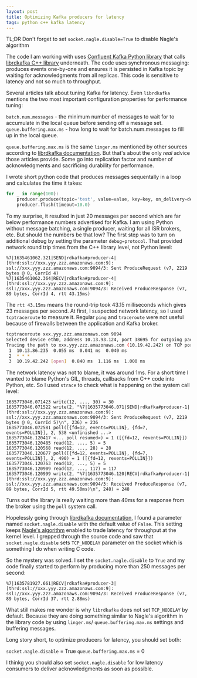 ```yaml
---
layout: post
title: Optimizing Kafka producers for latency
tags: python c++ kafka latency
---
```


TL;DR Don't forget to set `socket.nagle.disable=True` to disable Nagle's algorithm

The code I am working with uses [Confluent Kafka Python library](https://github.com/confluentinc/confluent-kafka-python) that calls [librdkafka C++ library](https://github.com/edenhill/librdkafka) underneath. The code uses synchronous messaging: produces events one-by-one and ensures it is persisted in Kafka topic by waiting for acknowledgments from all replicas. This code is sensitive to latency and not so much to throughput.

Several articles talk about tuning Kafka for latency. Even `librdkafka` mentions the two most important configuration properties for performance tuning:

`batch.num.messages` - the minimum number of messages to wait for to accumulate in the local queue before sending off a message set.
`queue.buffering.max.ms` - how long to wait for batch.num.messages to fill up in the local queue.

`queue.buffering.max.ms` is the same `linger.ms` mentioned by other sources according to [librdkafka documentation](https://raw.githubusercontent.com/edenhill/librdkafka/master/CONFIGURATION.md). But that's about the only *real* advice those articles provide. Some go into replication factor and number of acknowledgments and sacrificing durability for performance.

I wrote short python code that produces messages sequentally in a loop and calculates the time it takes:
```python
for _ in range(100):
    producer.produce(topic='test', value=value, key=key, on_delivery=delivery_callback)
    producer.flush(timeout=10.0)
```

To my surprise, it resulted in just 20 messages per second which are far below performance numbers advertised for Kafka. I am using Python without message batching, a single producer, waiting for all ISR brokers, etc. But should the numbers be that low? The first step was to turn on additional debug by setting the parameter `debug=protocol`. That provided network round trip times from the C++ library level, not Python level:

```
%7|1635461062.321|SEND|rdkafka#producer-4| [thrd:ssl://xxx.yyy.zzz.amazonaws.com:9]: ssl://xxx.yyy.zzz.amazonaws.com:9094/3: Sent ProduceRequest (v7, 2219 bytes @ 0, CorrId 4)
%7|1635461062.364|RECV|rdkafka#producer-4| [thrd:ssl://xxx.yyy.zzz.amazonaws.com:9]: ssl://xxx.yyy.zzz.amazonaws.com:9094/3: Received ProduceResponse (v7, 89 bytes, CorrId 4, rtt 43.15ms)
```
The `rtt 43.15ms` means the round-trip took 43.15 milliseconds which gives 23 messages per second. At first, I suspected network latency, so I used `tcptraceroute` to measure it. Regular `ping` and `traceroute` were not useful because of firewalls between the application and Kafka broker.

```bash
tcptraceroute xxx.yyy.zzz.amazonaws.com 9094 
Selected device eth0, address 10.13.93.124, port 38695 for outgoing packets
Tracing the path to xxx.yyy.zzz.amazonaws.com (10.19.42.242) on TCP port 9094, 30 hops max
 1  10.13.86.235  0.055 ms  0.041 ms  0.040 ms
 2  * * *
 3  10.19.42.242 [open]  0.840 ms  1.116 ms  1.000 ms
```

The network latency was not to blame, it was around 1ms. For a short time I wanted to blame Python's GIL, threads, callbacks from C++ code into Python, etc. So I used `strace` to check what is happening on the system call level:

```
1635773046.071423 write(12, ..., 30) = 30
1635773046.071522 write(2, "%7|1635773046.071|SEND|rdkafka#producer-1| [thrd:ssl://xxx.yyy.zzz.amazonaws.com:9]: ssl://xxx.yyy.zzz.amazonaws.com:9094/3: Sent ProduceRequest (v7, 2219 bytes @ 0, CorrId 5)\n", 236) = 236
1635773046.072581 poll([{fd=12, events=POLLIN}, {fd=7, events=POLLIN}], 2, 538 <unfinished ...>
1635773046.120417 <... poll resumed>) = 1 ([{fd=12, revents=POLLIN}])
1635773046.120485 read(12, ..., 5) = 5
1635773046.120568 read(12, ..., 28) = 28
1635773046.120677 poll([{fd=12, events=POLLIN}, {fd=7, events=POLLIN}], 2, 490) = 1 ([{fd=12, revents=POLLIN}])
1635773046.120763 read(12, ..., 5) = 5
1635773046.120909 read(12, ..., 117) = 117
1635773046.120999 write(2, "%7|1635773046.120|RECV|rdkafka#producer-1| [thrd:ssl://xxx.yyy.zzz.amazonaws.com:9]: ssl://xxx.yyy.zzz.amazonaws.com:9094/3: Received ProduceResponse (v7, 89 bytes, CorrId 5, rtt 49.50ms)\n", 248) = 248
```

Turns out the library is really waiting more than 40ms for a response from the broker using the `poll` system call.

Hopelessly going through [librdkafka documentation](https://raw.githubusercontent.com/edenhill/librdkafka/master/CONFIGURATION.md), I found a parameter named `socket.nagle.disable` with the default value of `False`. This setting keeps [Nagle's algorithm](https://en.wikipedia.org/wiki/Nagle%27s_algorithm) enabled to trade latency for throughput at the kernel level. I grepped through the source code and saw that `socket.nagle.disable` sets  `TCP_NODELAY` parameter on the socket which is something I do when writing C code.

So the mystery was solved. I set the `socket.nagle.disable` to `True` and my code finally started to perform by producing more than 250 messages per second:

```%7|1635781927.658|SEND|rdkafka#producer-3| [thrd:ssl://xxx.yyy.zzz.amazonaws.com:9]: ssl://xxx.yyy.zzz.amazonaws.com:9094/3: Sent ProduceRequest (v7, 2219 bytes @ 0, CorrId 37)
%7|1635781927.661|RECV|rdkafka#producer-3| [thrd:ssl://xxx.yyy.zzz.amazonaws.com:9]: ssl://xxx.yyy.zzz.amazonaws.com:9094/3: Received ProduceResponse (v7, 89 bytes, CorrId 37, rtt 2.88ms)
```

What still makes me wonder is why `librdkafka` does not set `TCP_NODELAY` by default. Because they are doing something similar to Nagle's algorithm in the library code by using `linger.ms`/ `queue.buffering.max.ms` settings and buffering messages. 

Long story short, to optimize producers for latency, you should set both:

`socket.nagle.disable` = True
`queue.buffering.max.ms` = 0

I thinkg you should also set `socket.nagle.disable` for low latency consumers to deliver acknowledgments as soon as possible.
